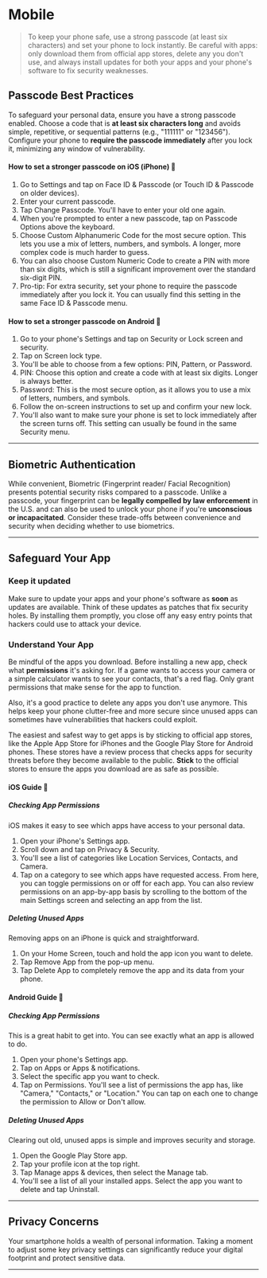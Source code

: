# Mobile

> To keep your phone safe, use a strong passcode (at least six characters) and set your phone to lock instantly. Be careful with apps: only download them from official app stores, delete any you don't use, and always install updates for both your apps and your phone's software to fix security weaknesses.

## Passcode Best Practices

To safeguard your personal data, ensure you have a strong passcode enabled. Choose a code that is **at least six characters long** and avoids simple, repetitive, or sequential patterns (e.g., "111111" or "123456"). Configure your phone to **require the passcode immediately** after you lock it, minimizing any window of vulnerability. 

#### How to set a stronger passcode on iOS (iPhone) 🍎 
1. Go to Settings and tap on Face ID & Passcode (or Touch ID & Passcode on older devices).
2. Enter your current passcode.
3. Tap Change Passcode. You'll have to enter your old one again.
4. When you're prompted to enter a new passcode, tap on Passcode Options above the keyboard.
5. Choose Custom Alphanumeric Code for the most secure option. This lets you use a mix of letters, numbers, and symbols. A longer, more complex code is much harder to guess.
6. You can also choose Custom Numeric Code to create a PIN with more than six digits, which is still a significant improvement over the standard six-digit PIN.
7. Pro-tip: For extra security, set your phone to require the passcode immediately after you lock it. You can usually find this setting in the same Face ID & Passcode menu.

#### How to set a stronger passcode on Android 🤖
1. Go to your phone's Settings and tap on Security or Lock screen and security.
2. Tap on Screen lock type.
3. You'll be able to choose from a few options: PIN, Pattern, or Password.
4. PIN: Choose this option and create a code with at least six digits. Longer is always better.
5. Password: This is the most secure option, as it allows you to use a mix of letters, numbers, and symbols.
6. Follow the on-screen instructions to set up and confirm your new lock.
7. You'll also want to make sure your phone is set to lock immediately after the screen turns off. This setting can usually be found in the same Security menu.

---

## Biometric Authentication

While convenient,  Biometric (Fingerprint reader/ Facial Recognition) presents potential security risks compared to a passcode. Unlike a passcode, your fingerprint can be **legally compelled by law enforcement** in the U.S. and can also be used to unlock your phone if you're **unconscious or incapacitated**. Consider these trade-offs between convenience and security when deciding whether to use biometrics.

---

## Safeguard Your App

### Keep it updated

Make sure to update your apps and your phone's software as **soon** as updates are available. Think of these updates as patches that fix security holes. By installing them promptly, you close off any easy entry points that hackers could use to attack your device.

### Understand Your App

Be mindful of the apps you download. Before installing a new app, check what **permissions** it's asking for. If a game wants to access your camera or a simple calculator wants to see your contacts, that's a red flag. Only grant permissions that make sense for the app to function.

Also, it's a good practice to delete any apps you don't use anymore. This helps keep your phone clutter-free and more secure since unused apps can sometimes have vulnerabilities that hackers could exploit.

The easiest and safest way to get apps is by sticking to official app stores, like the Apple App Store for iPhones and the Google Play Store for Android phones. These stores have a review process that checks apps for security threats before they become available to the public. **Stick** to the official stores to ensure the apps you download are as safe as possible.

#### iOS Guide 🍎
##### Checking App Permissions
iOS makes it easy to see which apps have access to your personal data.
1. Open your iPhone's Settings app.
2. Scroll down and tap on Privacy & Security.
3. You'll see a list of categories like Location Services, Contacts, and Camera.
4. Tap on a category to see which apps have requested access. From here, you can toggle permissions on or off for each app. You can also review permissions on an app-by-app basis by scrolling to the bottom of the main Settings screen and selecting an app from the list.

##### Deleting Unused Apps
Removing apps on an iPhone is quick and straightforward.
1. On your Home Screen, touch and hold the app icon you want to delete.
2. Tap Remove App from the pop-up menu.
3. Tap Delete App to completely remove the app and its data from your phone.

#### Android Guide 🤖
##### Checking App Permissions
This is a great habit to get into. You can see exactly what an app is allowed to do.
1. Open your phone's Settings app.
2. Tap on Apps or Apps & notifications.
3. Select the specific app you want to check.
4. Tap on Permissions. You'll see a list of permissions the app has, like "Camera," "Contacts," or "Location." You can tap on each one to change the permission to Allow or Don't allow.

##### Deleting Unused Apps
Clearing out old, unused apps is simple and improves security and storage.
1. Open the Google Play Store app.
2. Tap your profile icon at the top right.
3. Tap Manage apps & devices, then select the Manage tab.
4. You'll see a list of all your installed apps. Select the app you want to delete and tap Uninstall.

---

## Privacy Concerns

Your smartphone holds a wealth of personal information. Taking a moment to adjust some key privacy settings can significantly reduce your digital footprint and protect sensitive data.

---



